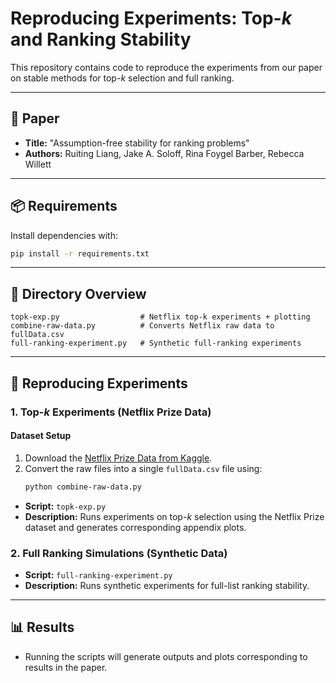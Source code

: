 # Reproducing Experiments: Top-$k$ and Ranking Stability

This repository contains code to reproduce the experiments from our paper on stable methods for top-$k$ selection and full ranking.

---

## 📄 Paper

- **Title:** "Assumption-free stability for ranking problems"
- **Authors:** Ruiting Liang, Jake A. Soloff, Rina Foygel Barber, Rebecca Willett

---

## 📦 Requirements

Install dependencies with:

```bash
pip install -r requirements.txt
```

---

## 📁 Directory Overview

```
topk-exp.py                  # Netflix top-k experiments + plotting
combine-raw-data.py          # Converts Netflix raw data to fullData.csv
full-ranking-experiment.py   # Synthetic full-ranking experiments
```

---

## 🔁 Reproducing Experiments

### 1. Top-$k$ Experiments (Netflix Prize Data)

#### Dataset Setup

1. Download the [Netflix Prize Data from Kaggle](https://www.kaggle.com/datasets/netflix-inc/netflix-prize-data).
2. Convert the raw files into a single `fullData.csv` file using:
   ```bash
   python combine-raw-data.py
   ```

- **Script:** `topk-exp.py`  
- **Description:** Runs experiments on top-$k$ selection using the Netflix Prize dataset and generates corresponding appendix plots.

### 2. Full Ranking Simulations (Synthetic Data)

- **Script:** `full-ranking-experiment.py`  
- **Description:** Runs synthetic experiments for full-list ranking stability.

---

## 📊 Results

- Running the scripts will generate outputs and plots corresponding to results in the paper.
